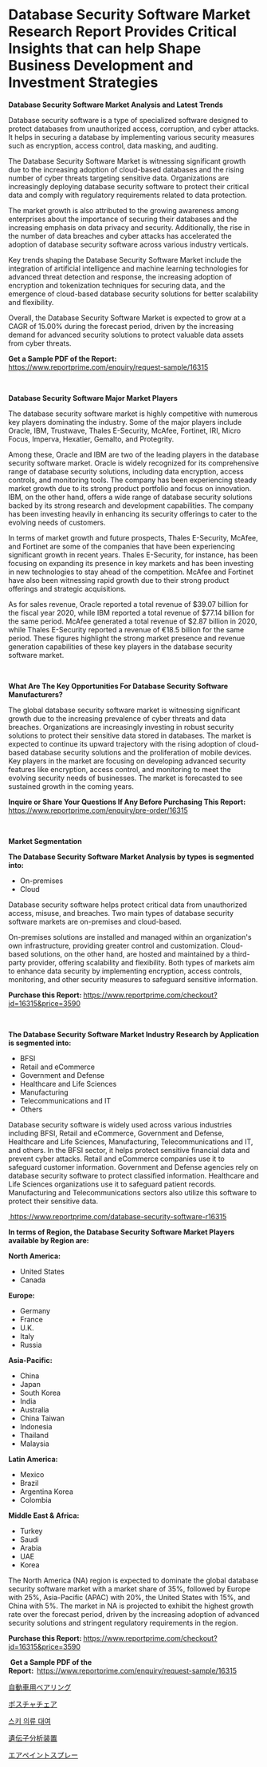 <p><h1>Database Security Software Market Research Report Provides Critical Insights that can help Shape Business Development and Investment Strategies</h1></p><p><strong>Database Security Software Market Analysis and Latest Trends</strong></p>
<p><p>Database security software is a type of specialized software designed to protect databases from unauthorized access, corruption, and cyber attacks. It helps in securing a database by implementing various security measures such as encryption, access control, data masking, and auditing.</p><p>The Database Security Software Market is witnessing significant growth due to the increasing adoption of cloud-based databases and the rising number of cyber threats targeting sensitive data. Organizations are increasingly deploying database security software to protect their critical data and comply with regulatory requirements related to data protection.</p><p>The market growth is also attributed to the growing awareness among enterprises about the importance of securing their databases and the increasing emphasis on data privacy and security. Additionally, the rise in the number of data breaches and cyber attacks has accelerated the adoption of database security software across various industry verticals.</p><p>Key trends shaping the Database Security Software Market include the integration of artificial intelligence and machine learning technologies for advanced threat detection and response, the increasing adoption of encryption and tokenization techniques for securing data, and the emergence of cloud-based database security solutions for better scalability and flexibility.</p><p>Overall, the Database Security Software Market is expected to grow at a CAGR of 15.00% during the forecast period, driven by the increasing demand for advanced security solutions to protect valuable data assets from cyber threats.</p></p>
<p><strong>Get a Sample PDF of the Report:&nbsp;</strong> <a href="https://www.reportprime.com/enquiry/request-sample/16315">https://www.reportprime.com/enquiry/request-sample/16315</a></p>
<p>&nbsp;</p>
<p><strong>Database Security Software Major Market Players</strong></p>
<p><p>The database security software market is highly competitive with numerous key players dominating the industry. Some of the major players include Oracle, IBM, Trustwave, Thales E-Security, McAfee, Fortinet, IRI, Micro Focus, Imperva, Hexatier, Gemalto, and Protegrity.</p><p>Among these, Oracle and IBM are two of the leading players in the database security software market. Oracle is widely recognized for its comprehensive range of database security solutions, including data encryption, access controls, and monitoring tools. The company has been experiencing steady market growth due to its strong product portfolio and focus on innovation. IBM, on the other hand, offers a wide range of database security solutions backed by its strong research and development capabilities. The company has been investing heavily in enhancing its security offerings to cater to the evolving needs of customers.</p><p>In terms of market growth and future prospects, Thales E-Security, McAfee, and Fortinet are some of the companies that have been experiencing significant growth in recent years. Thales E-Security, for instance, has been focusing on expanding its presence in key markets and has been investing in new technologies to stay ahead of the competition. McAfee and Fortinet have also been witnessing rapid growth due to their strong product offerings and strategic acquisitions.</p><p>As for sales revenue, Oracle reported a total revenue of $39.07 billion for the fiscal year 2020, while IBM reported a total revenue of $77.14 billion for the same period. McAfee generated a total revenue of $2.87 billion in 2020, while Thales E-Security reported a revenue of €18.5 billion for the same period. These figures highlight the strong market presence and revenue generation capabilities of these key players in the database security software market.</p></p>
<p>&nbsp;</p>
<p><strong>What Are The Key Opportunities For Database Security Software Manufacturers?</strong></p>
<p><p>The global database security software market is witnessing significant growth due to the increasing prevalence of cyber threats and data breaches. Organizations are increasingly investing in robust security solutions to protect their sensitive data stored in databases. The market is expected to continue its upward trajectory with the rising adoption of cloud-based database security solutions and the proliferation of mobile devices. Key players in the market are focusing on developing advanced security features like encryption, access control, and monitoring to meet the evolving security needs of businesses. The market is forecasted to see sustained growth in the coming years.</p></p>
<p><strong>Inquire or Share Your Questions If Any Before Purchasing This Report:</strong> <a href="https://www.reportprime.com/enquiry/pre-order/16315">https://www.reportprime.com/enquiry/pre-order/16315</a></p>
<p>&nbsp;</p>
<p><strong>Market Segmentation</strong></p>
<p><strong>The Database Security Software Market Analysis by types is segmented into:</strong></p>
<p><ul><li>On-premises</li><li>Cloud</li></ul></p>
<p><p>Database security software helps protect critical data from unauthorized access, misuse, and breaches. Two main types of database security software markets are on-premises and cloud-based. </p><p>On-premises solutions are installed and managed within an organization's own infrastructure, providing greater control and customization. Cloud-based solutions, on the other hand, are hosted and maintained by a third-party provider, offering scalability and flexibility. Both types of markets aim to enhance data security by implementing encryption, access controls, monitoring, and other security measures to safeguard sensitive information.</p></p>
<p><strong>Purchase this Report:&nbsp;</strong><a href="https://www.reportprime.com/checkout?id=16315&price=3590">https://www.reportprime.com/checkout?id=16315&price=3590</a></p>
<p>&nbsp;</p>
<p><strong>The Database Security Software Market Industry Research by Application is segmented into:</strong></p>
<p><ul><li>BFSI</li><li>Retail and eCommerce</li><li>Government and Defense</li><li>Healthcare and Life Sciences</li><li>Manufacturing</li><li>Telecommunications and IT</li><li>Others</li></ul></p>
<p><p>Database security software is widely used across various industries including BFSI, Retail and eCommerce, Government and Defense, Healthcare and Life Sciences, Manufacturing, Telecommunications and IT, and others. In the BFSI sector, it helps protect sensitive financial data and prevent cyber attacks. Retail and eCommerce companies use it to safeguard customer information. Government and Defense agencies rely on database security software to protect classified information. Healthcare and Life Sciences organizations use it to safeguard patient records. Manufacturing and Telecommunications sectors also utilize this software to protect their sensitive data.</p></p>
<p><a href="https://www.reportprime.com/database-security-software-r16315">&nbsp;https://www.reportprime.com/database-security-software-r16315</a></p>
<p><strong>In terms of Region, the Database Security Software Market Players available by Region are:</strong></p>
<p>
    <p> <strong> North America: </strong>
        <ul>
            <li>United States</li>
            <li>Canada</li>
        </ul>
        </p> 
    <p> <strong> Europe: </strong>
        <ul>
            <li>Germany</li>
            <li>France</li>
            <li>U.K.</li>
            <li>Italy</li>
            <li>Russia</li>
        </ul>
        </p> 
    <p> <strong> Asia-Pacific: </strong>
        <ul>
            <li>China</li>
            <li>Japan</li>
            <li>South Korea</li>
            <li>India</li>
            <li>Australia</li>
            <li>China Taiwan</li>
            <li>Indonesia</li>
            <li>Thailand</li>
            <li>Malaysia</li>
        </ul>
        </p> 
    <p> <strong> Latin America: </strong>
        <ul>
            <li>Mexico</li>
            <li>Brazil</li>
            <li>Argentina Korea</li>
            <li>Colombia</li>
        </ul>
        </p> 
    <p> <strong> Middle East & Africa: </strong>
        <ul>
            <li>Turkey</li>
            <li>Saudi</li>
            <li>Arabia</li>
            <li>UAE</li>
            <li>Korea</li>
        </ul>
    </p>
    </p>
<p><p>The North America (NA) region is expected to dominate the global database security software market with a market share of 35%, followed by Europe with 25%, Asia-Pacific (APAC) with 20%, the United States with 15%, and China with 5%. The market in NA is projected to exhibit the highest growth rate over the forecast period, driven by the increasing adoption of advanced security solutions and stringent regulatory requirements in the region.</p></p>
<p><strong>Purchase this Report: </strong><a href="https://www.reportprime.com/checkout?id=16315&price=3590">https://www.reportprime.com/checkout?id=16315&price=3590</a></p>
<p>&nbsp;<strong>Get a Sample PDF of the Report:&nbsp;&nbsp;</strong><a href="https://www.reportprime.com/enquiry/request-sample/16315">https://www.reportprime.com/enquiry/request-sample/16315</a></p>
<p><strong></strong></p>
<p><p><a href="https://medium.com/@desekay3566/%E8%87%AA%E5%8B%95%E8%BB%8A%E3%83%99%E3%82%A2%E3%83%AA%E3%83%B3%E3%82%B0%E5%B8%82%E5%A0%B4%E3%81%AE%E3%83%87%E3%82%B3%E3%83%BC%E3%83%87%E3%82%A3%E3%83%B3%E3%82%B0-%E5%B8%82%E5%A0%B4%E3%82%B7%E3%82%A7%E3%82%A2-%E3%83%88%E3%83%AC%E3%83%B3%E3%83%89-%E6%88%90%E9%95%B7%E3%83%91%E3%82%BF%E3%83%BC%E3%83%B3-b7211536bf16">自動車用ベアリング</a></p><p><a href="https://github.com/ppmazlotr77499/Market-Research-Report-List-1/blob/main/126420526252.md">ポスチャチェア</a></p><p><a href="https://medium.com/@gummibear5656757/%EC%8A%A4%ED%82%A4-%EC%9D%98%EB%A5%98-%EB%A0%8C%ED%83%88-%EC%8B%9C%EC%9E%A5-%EC%A2%85%EB%A5%98-%EC%9D%91%EC%9A%A9-%EB%B0%8F-%EC%A7%80%EC%97%AD%EC%97%90-%EB%8C%80%ED%95%9C-%ED%8F%AC%EA%B4%84%EC%A0%81-%ED%8F%89%EA%B0%80-e200cd1a833d">스키 의류 대여</a></p><p><a href="https://medium.com/@marcosoenrt565736/%E3%82%B8%E3%82%A7%E3%83%8D%E3%83%86%E3%82%A3%E3%83%83%E3%82%AF%E3%82%A2%E3%83%8A%E3%83%A9%E3%82%A4%E3%82%B6%E3%83%BC%E5%B8%82%E5%A0%B4%E3%83%AC%E3%83%9D%E3%83%BC%E3%83%88%E3%81%AF-%E3%81%93%E3%81%AE%E5%B8%82%E5%A0%B4%E3%81%AE%E6%9C%80%E6%96%B0%E3%81%AE%E3%83%88%E3%83%AC%E3%83%B3%E3%83%89%E3%82%84%E6%88%90%E9%95%B7%E6%A9%9F%E4%BC%9A%E3%82%92%E6%98%8E%E3%82%89%E3%81%8B%E3%81%AB%E3%81%97%E3%81%BE%E3%81%97%E3%81%9F-7bd694f078f9">遺伝子分析装置</a></p><p><a href="https://github.com/joaejkdzgyljvo6/Market-Research-Report-List-1/blob/main/813525826251.md">エアペイントスプレー</a></p></p>